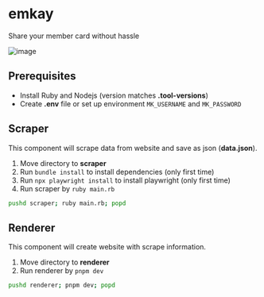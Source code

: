 # emkay

Share your member card without hassle

![image](https://github.com/kamontat/emkay/assets/14089557/527da690-9d6f-494e-8fe6-74ca2340998a)

## Prerequisites

- Install Ruby and Nodejs (version matches **.tool-versions**)
- Create **.env** file or set up environment `MK_USERNAME` and `MK_PASSWORD`

## Scraper

This component will scrape data from website and save as json (**data.json**).

1. Move directory to **scraper**
2. Run `bundle install` to install dependencies (only first time)
3. Run `npx playwright install` to install playwright (only first time)
4. Run scraper by `ruby main.rb`

```bash
pushd scraper; ruby main.rb; popd
```

## Renderer

This component will create website with scrape information.

1. Move directory to **renderer**
2. Run renderer by `pnpm dev`

```bash
pushd renderer; pnpm dev; popd
```
